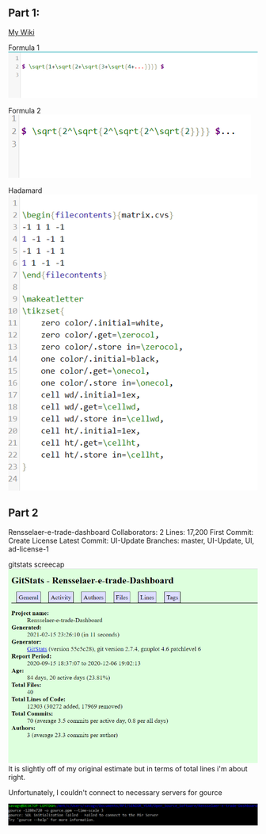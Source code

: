 ## Part 1:
[My Wiki](https://github.com/VictoriaSavage526/Lab-3/wiki)

Formula 1 ![Formula 1](https://github.com/VictoriaSavage526/Lab-3/blob/main/sqrt1.PNG)


Formula 2 ![Formula 2](https://github.com/VictoriaSavage526/Lab-3/blob/main/sqrt.png)

Hadamard ![Hadamard](https://github.com/VictoriaSavage526/Lab-3/blob/main/hadamard.PNG)

## Part 2
Rensselaer-e-trade-dashboard
Collaborators: 2
Lines: 17,200
First Commit: Create License
Latest Commit: UI-Update
Branches: master, UI-Update, UI, ad-license-1

gitstats screecap ![gitstats](https://github.com/VictoriaSavage526/Lab-3/blob/main/stats.PNG)
It is slightly off of my original estimate but in terms of total lines i'm about right.

Unfortunately, I couldn't connect to necessary servers for gource

![gource](https://github.com/VictoriaSavage526/Lab-3/blob/main/gource_fail.PNG)
